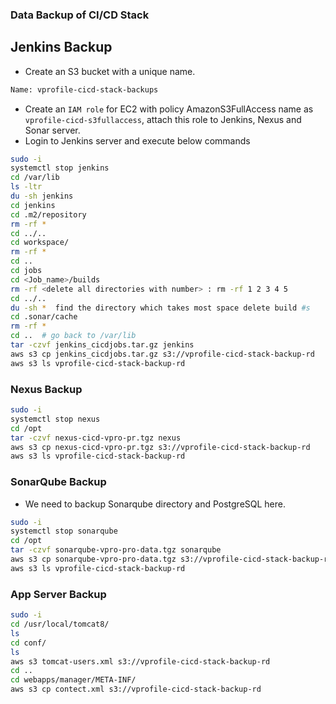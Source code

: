 ### Data Backup of CI/CD Stack

## Jenkins Backup

- Create an S3 bucket with a unique name.
```sh
Name: vprofile-cicd-stack-backups
```
- Create an `IAM role` for EC2 with policy AmazonS3FullAccess name as `vprofile-cicd-s3fullaccess`, attach this role to Jenkins, Nexus and Sonar server.
- Login to Jenkins server and execute below commands
```sh
sudo -i
systemctl stop jenkins
cd /var/lib
ls -ltr
du -sh jenkins
cd jenkins
cd .m2/repository
rm -rf *
cd ../..
cd workspace/
rm -rf *
cd ..
cd jobs
cd <Job_name>/builds
rm -rf <delete all directories with number> : rm -rf 1 2 3 4 5 
cd ../..
du -sh *  find the directory which takes most space delete build #s
cd .sonar/cache
rm -rf *
cd ..  # go back to /var/lib
tar -czvf jenkins_cicdjobs.tar.gz jenkins
aws s3 cp jenkins_cicdjobs.tar.gz s3://vprofile-cicd-stack-backup-rd
aws s3 ls vprofile-cicd-stack-backup-rd
```

### Nexus Backup
```sh
sudo -i
systemctl stop nexus
cd /opt
tar -czvf nexus-cicd-vpro-pr.tgz nexus
aws s3 cp nexus-cicd-vpro-pr.tgz s3://vprofile-cicd-stack-backup-rd
aws s3 ls vprofile-cicd-stack-backup-rd
```
### SonarQube Backup

- We need to backup Sonarqube directory and PostgreSQL here.
```sh
sudo -i
systemctl stop sonarqube
cd /opt
tar -czvf sonarqube-vpro-pro-data.tgz sonarqube
aws s3 cp sonarqube-vpro-pro-data.tgz s3://vprofile-cicd-stack-backup-rd
aws s3 ls vprofile-cicd-stack-backup-rd
```
### App Server Backup
```sh
sudo -i
cd /usr/local/tomcat8/
ls
cd conf/
ls
aws s3 tomcat-users.xml s3://vprofile-cicd-stack-backup-rd
cd ..
cd webapps/manager/META-INF/
aws s3 cp contect.xml s3://vprofile-cicd-stack-backup-rd
```

